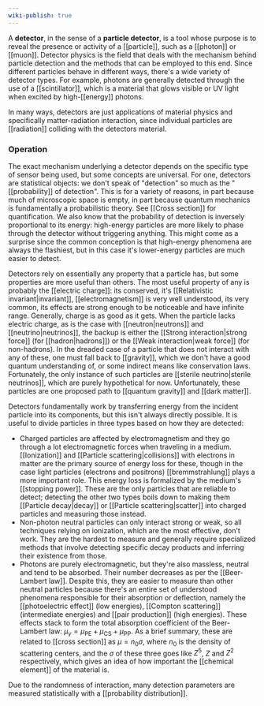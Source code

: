 ```yaml
---
wiki-publish: true
---
```

A **detector**, in the sense of a **particle detector**, is a tool whose purpose is to reveal the presence or activity of a [[particle]], such as a [[photon]] or [[muon]]. Detector physics is the field that deals with the mechanism behind particle detection and the methods that can be employed to this end. Since different particles behave in different ways, there's a wide variety of detector types. For example, photons are generally detected through the use of a [[scintillator]], which is a material that glows visible or UV light when excited by high-[[energy]] photons.

In many ways, detectors are just applications of material physics and specifically matter-radiation interaction, since individual particles are [[radiation]] colliding with the detectors material.
### Operation
The exact mechanism underlying a detector depends on the specific type of sensor being used, but some concepts are universal. For one, detectors are statistical objects: we don't speak of "detection" so much as the "[[probability]] of detection". This is for a variety of reasons, in part because much of microscopic space is empty, in part because quantum mechanics is fundamentally a probabilistic theory. See [[Cross section]] for quantification. We also know that the probability of detection is inversely proportional to its energy: high-energy particles are more likely to phase through the detector without triggering anything. This might come as a surprise since the common conception is that high-energy phenomena are always the flashiest, but in this case it's lower-energy particles are much easier to detect.

Detectors rely on essentially any property that a particle has, but some properties are more useful than others. The most useful property of any is probably the [[electric charge]]: its conserved, it's [[Relativistic invariant|invariant]], [[electromagnetism]] is very well understood, its very common, its effects are strong enough to be noticeable and have infinite range. Generally, charge is as good as it gets. When the particle lacks electric charge, as is the case with [[neutron|neutrons]] and [[neutrino|neutrinos]], the backup is either the [[Strong interaction|strong force]] (for [[hadron|hadrons]]) or the [[Weak interaction|weak force]] (for non-hadrons). In the dreaded case of a particle that does not interact with any of these, one must fall back to [[gravity]], which we don't have a good quantum understanding of, or some indirect means like conservation laws. Fortunately, the only instance of such particles are [[sterile neutrino|sterile neutrinos]], which are purely hypothetical for now. Unfortunately, these particles are one proposed path to [[quantum gravity]] and [[dark matter]].

Detectors fundamentally work by transferring energy from the incident particle into its components, but this isn't always directly possible. It is useful to divide particles in three types based on how they are detected:
- Charged particles are affected by electromagnetism and they go through a lot electromagnetic forces when traveling in a medium. [[Ionization]] and [[Particle scattering|collisions]] with electrons in matter are the primary source of energy loss for these, though in the case light particles (electrons and positrons) [[bremmstrahlung]] plays a more important role. This energy loss is formalized by the medium's [[stopping power]]. These are the only particles that are reliable to detect; detecting the other two types boils down to making them [[Particle decay|decay]] or [[Particle scattering|scatter]] into charged particles and measuring those instead.
- Non-photon neutral particles can only interact strong or weak, so all techniques relying on ionization, which are the most effective, don't work. They are the hardest to measure and generally require specialized methods that involve detecting specific decay products and inferring their existence from those.
- Photons are purely electromagnetic, but they're also massless, neutral and tend to be absorbed. Their number decreases as per the [[Beer-Lambert law]]. Despite this, they are easier to measure than other neutral particles because there's an entire set of understood phenomena responsible for their absorption or deflection, namely the [[photoelectric effect]] (low energies), [[Compton scattering]] (intermediate energies) and [[pair production]] (high energies). These effects stack to form the total absorption coefficient of the Beer-Lambert law: $\mu_\gamma=\mu _\text{PE}+\mu_{\text{CS}}+\mu _\text{PP}$. As a brief summary, these are related to [[cross section]] as $\mu=n_{0}\sigma$, where $n_{0}$ is the density of scattering centers, and the $\sigma$ of these three goes like $Z^{5}$, $Z$ and $Z^{2}$ respectively, which gives an idea of how important the [[chemical element]] of the material is.

Due to the randomness of interaction, many detection parameters are measured statistically with a [[probability distribution]].
